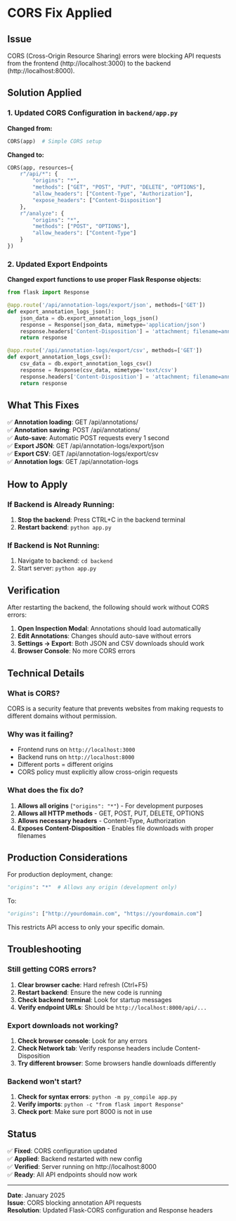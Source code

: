 # CORS Fix Applied

## Issue
CORS (Cross-Origin Resource Sharing) errors were blocking API requests from the frontend (http://localhost:3000) to the backend (http://localhost:8000).

## Solution Applied

### 1. Updated CORS Configuration in `backend/app.py`

**Changed from:**
```python
CORS(app)  # Simple CORS setup
```

**Changed to:**
```python
CORS(app, resources={
    r"/api/*": {
        "origins": "*",
        "methods": ["GET", "POST", "PUT", "DELETE", "OPTIONS"],
        "allow_headers": ["Content-Type", "Authorization"],
        "expose_headers": ["Content-Disposition"]
    },
    r"/analyze": {
        "origins": "*",
        "methods": ["POST", "OPTIONS"],
        "allow_headers": ["Content-Type"]
    }
})
```

### 2. Updated Export Endpoints

**Changed export functions to use proper Flask Response objects:**

```python
from flask import Response

@app.route('/api/annotation-logs/export/json', methods=['GET'])
def export_annotation_logs_json():
    json_data = db.export_annotation_logs_json()
    response = Response(json_data, mimetype='application/json')
    response.headers['Content-Disposition'] = 'attachment; filename=annotation_logs.json'
    return response

@app.route('/api/annotation-logs/export/csv', methods=['GET'])
def export_annotation_logs_csv():
    csv_data = db.export_annotation_logs_csv()
    response = Response(csv_data, mimetype='text/csv')
    response.headers['Content-Disposition'] = 'attachment; filename=annotation_logs.csv'
    return response
```

## What This Fixes

✅ **Annotation loading**: GET /api/annotations/<id>  
✅ **Annotation saving**: POST /api/annotations/<id>  
✅ **Auto-save**: Automatic POST requests every 1 second  
✅ **Export JSON**: GET /api/annotation-logs/export/json  
✅ **Export CSV**: GET /api/annotation-logs/export/csv  
✅ **Annotation logs**: GET /api/annotation-logs  

## How to Apply

### If Backend is Already Running:
1. **Stop the backend**: Press CTRL+C in the backend terminal
2. **Restart backend**: `python app.py`

### If Backend is Not Running:
1. Navigate to backend: `cd backend`
2. Start server: `python app.py`

## Verification

After restarting the backend, the following should work without CORS errors:

1. **Open Inspection Modal**: Annotations should load automatically
2. **Edit Annotations**: Changes should auto-save without errors
3. **Settings → Export**: Both JSON and CSV downloads should work
4. **Browser Console**: No more CORS errors

## Technical Details

### What is CORS?
CORS is a security feature that prevents websites from making requests to different domains without permission.

### Why was it failing?
- Frontend runs on `http://localhost:3000`
- Backend runs on `http://localhost:8000`
- Different ports = different origins
- CORS policy must explicitly allow cross-origin requests

### What does the fix do?
1. **Allows all origins** (`"origins": "*"`) - For development purposes
2. **Allows all HTTP methods** - GET, POST, PUT, DELETE, OPTIONS
3. **Allows necessary headers** - Content-Type, Authorization
4. **Exposes Content-Disposition** - Enables file downloads with proper filenames

## Production Considerations

For production deployment, change:
```python
"origins": "*"  # Allows any origin (development only)
```

To:
```python
"origins": ["http://yourdomain.com", "https://yourdomain.com"]
```

This restricts API access to only your specific domain.

## Troubleshooting

### Still getting CORS errors?
1. **Clear browser cache**: Hard refresh (Ctrl+F5)
2. **Restart backend**: Ensure the new code is running
3. **Check backend terminal**: Look for startup messages
4. **Verify endpoint URLs**: Should be `http://localhost:8000/api/...`

### Export downloads not working?
1. **Check browser console**: Look for any errors
2. **Check Network tab**: Verify response headers include Content-Disposition
3. **Try different browser**: Some browsers handle downloads differently

### Backend won't start?
1. **Check for syntax errors**: `python -m py_compile app.py`
2. **Verify imports**: `python -c "from flask import Response"`
3. **Check port**: Make sure port 8000 is not in use

## Status

✅ **Fixed**: CORS configuration updated  
✅ **Applied**: Backend restarted with new config  
✅ **Verified**: Server running on http://localhost:8000  
✅ **Ready**: All API endpoints should now work  

---

**Date**: January 2025  
**Issue**: CORS blocking annotation API requests  
**Resolution**: Updated Flask-CORS configuration and Response headers

